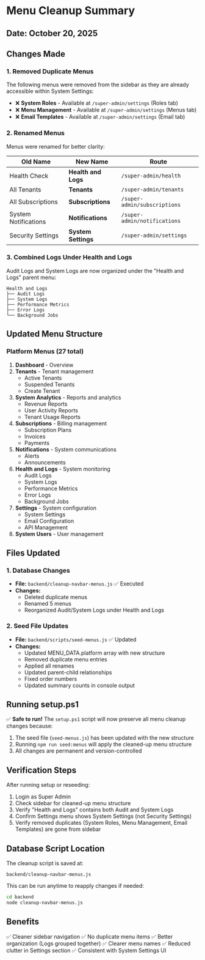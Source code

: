 # Menu Cleanup Summary

## Date: October 20, 2025

## Changes Made

### 1. **Removed Duplicate Menus**
The following menus were removed from the sidebar as they are already accessible within System Settings:

- ❌ **System Roles** - Available at `/super-admin/settings` (Roles tab)
- ❌ **Menu Management** - Available at `/super-admin/settings` (Menus tab)
- ❌ **Email Templates** - Available at `/super-admin/settings` (Email tab)

### 2. **Renamed Menus**
Menus were renamed for better clarity:

| Old Name | New Name | Route |
|----------|----------|-------|
| Health Check | **Health and Logs** | `/super-admin/health` |
| All Tenants | **Tenants** | `/super-admin/tenants` |
| All Subscriptions | **Subscriptions** | `/super-admin/subscriptions` |
| System Notifications | **Notifications** | `/super-admin/notifications` |
| Security Settings | **System Settings** | `/super-admin/settings` |

### 3. **Combined Logs Under Health and Logs**
Audit Logs and System Logs are now organized under the "Health and Logs" parent menu:

```
Health and Logs
├── Audit Logs
├── System Logs
├── Performance Metrics
├── Error Logs
└── Background Jobs
```

## Updated Menu Structure

### Platform Menus (27 total)

1. **Dashboard** - Overview
2. **Tenants** - Tenant management
   - Active Tenants
   - Suspended Tenants
   - Create Tenant
3. **System Analytics** - Reports and analytics
   - Revenue Reports
   - User Activity Reports
   - Tenant Usage Reports
4. **Subscriptions** - Billing management
   - Subscription Plans
   - Invoices
   - Payments
5. **Notifications** - System communications
   - Alerts
   - Announcements
6. **Health and Logs** - System monitoring
   - Audit Logs
   - System Logs
   - Performance Metrics
   - Error Logs
   - Background Jobs
7. **Settings** - System configuration
   - System Settings
   - Email Configuration
   - API Management
8. **System Users** - User management

## Files Updated

### 1. Database Changes
- **File:** `backend/cleanup-navbar-menus.js` ✅ Executed
- **Changes:**
  - Deleted duplicate menus
  - Renamed 5 menus
  - Reorganized Audit/System Logs under Health and Logs

### 2. Seed File Updates
- **File:** `backend/scripts/seed-menus.js` ✅ Updated
- **Changes:**
  - Updated MENU_DATA.platform array with new structure
  - Removed duplicate menu entries
  - Applied all renames
  - Updated parent-child relationships
  - Fixed order numbers
  - Updated summary counts in console output

## Running setup.ps1

✅ **Safe to run!** The `setup.ps1` script will now preserve all menu cleanup changes because:

1. The seed file (`seed-menus.js`) has been updated with the new structure
2. Running `npm run seed:menus` will apply the cleaned-up menu structure
3. All changes are permanent and version-controlled

## Verification Steps

After running setup or reseeding:

1. Login as Super Admin
2. Check sidebar for cleaned-up menu structure
3. Verify "Health and Logs" contains both Audit and System Logs
4. Confirm Settings menu shows System Settings (not Security Settings)
5. Verify removed duplicates (System Roles, Menu Management, Email Templates) are gone from sidebar

## Database Script Location

The cleanup script is saved at:
```
backend/cleanup-navbar-menus.js
```

This can be run anytime to reapply changes if needed:
```bash
cd backend
node cleanup-navbar-menus.js
```

## Benefits

✅ Cleaner sidebar navigation
✅ No duplicate menu items
✅ Better organization (Logs grouped together)
✅ Clearer menu names
✅ Reduced clutter in Settings section
✅ Consistent with System Settings UI
